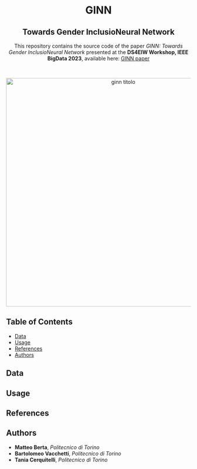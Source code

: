 <div align="center">
  <h1>GINN</h1>
  <h2>Towards Gender InclusioNeural Network</h2>
  <p>
    This repository contains the source code of the paper 
    <i>GINN: Towards Gender InclusioNeural Network</i> presented at the 
    <b>DS4EIW Workshop, IEEE BigData 2023</b>, available here: 
    <a href="https://ieeexplore.ieee.org/document/10386328">GINN paper</a>
  </p>
</div>
<br />




<p align="center">
<img width="623" alt="ginn titolo" src="https://github.com/user-attachments/assets/06472b4e-4319-46a8-b2d3-3551d76122b1">
</p>




## Table of Contents
- [Data](#data)
- [Usage](#usage)
- [References](#references)
- [Authors](#authors)

## Data

## Usage

## References

## Authors

- **Matteo Berta**, *Politecnico di Torino* 
- **Bartolomeo Vacchetti**, *Politecnico di Torino*
- **Tania Cerquitelli**, *Politecnico di Torino* 
